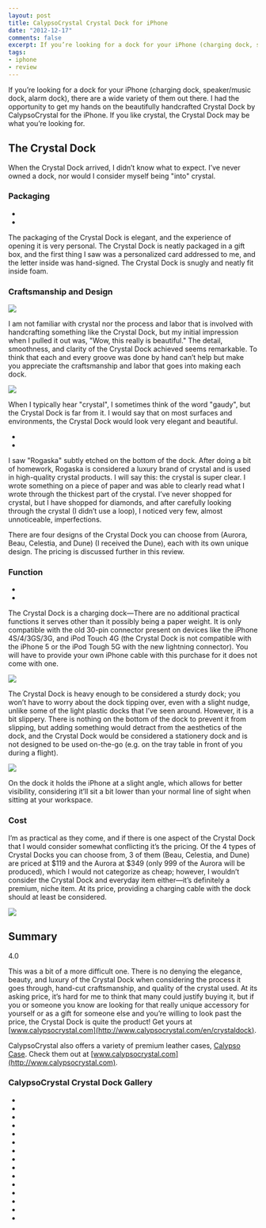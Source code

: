 ```yaml
---
layout: post
title: CalypsoCrystal Crystal Dock for iPhone
date: "2012-12-17"
comments: false
excerpt: If you’re looking for a dock for your iPhone (charging dock, speaker/music dock, alarm dock), there are a wide variety of them out there. I had the opportunity to get my hands on the beautifully handcrafted Crystal Dock by CalypsoCrystal for the iPhone. If you like crystal, the Crystal Dock may be what you’re looking for.
tags:
- iphone
- review
---
```


If you’re looking for a dock for your iPhone (charging dock, speaker/music dock, alarm dock), there are a wide variety of them out there. I had the opportunity to get my hands on the beautifully handcrafted Crystal Dock by CalypsoCrystal for the iPhone. If you like crystal, the Crystal Dock may be what you’re looking for.

## The Crystal Dock

When the Crystal Dock arrived, I didn’t know what to expect. I’ve never owned a dock, nor would I consider myself being "into" crystal.

### Packaging

<div class="rslides-container">
  <ul class="rslides navigation">
    <li><img src="https://farm9.staticflickr.com/8479/8281817213_0747ed0bf5_c.jpg" alt="" /></li>
    <li><img src="https://farm9.staticflickr.com/8495/8282873902_b92e70d366_c.jpg" alt="" /></li>
  </ul>
</div>

The packaging of the Crystal Dock is elegant, and the experience of opening it is very personal. The Crystal Dock is neatly packaged in a gift box, and the first thing I saw was a personalized card addressed to me, and the letter inside was hand-signed. The Crystal Dock is snugly and neatly fit inside foam.

### Craftsmanship and Design

![](https://farm9.staticflickr.com/8215/8282872866_9912bc49f5_c.jpg)

I am not familiar with crystal nor the process and labor that is involved with handcrafting something like the Crystal Dock, but my initial impression when I pulled it out was, "Wow, this really is beautiful." The detail, smoothness, and clarity of the Crystal Dock achieved seems remarkable. To think that each and every groove was done by hand can’t help but make you appreciate the craftsmanship and labor that goes into making each dock.

![](https://farm9.staticflickr.com/8065/8281815217_500d14946c_c.jpg)

When I typically hear "crystal", I sometimes think of the word "gaudy", but the Crystal Dock is far from it. I would say that on most surfaces and environments, the Crystal Dock would look very elegant and beautiful.

<div class="rslides-container">
  <ul class="rslides navigation">
    <li><img src="https://farm9.staticflickr.com/8077/8281814121_efb5734a9c_c.jpg" alt="" /></li>
    <li><img src="https://farm9.staticflickr.com/8500/8282870528_0b5911b18c_c.jpg" alt="" /></li>
  </ul>
</div>

I saw "Rogaska" subtly etched on the bottom of the dock. After doing a bit of homework, Rogaska is considered a luxury brand of crystal and is used in high-quality crystal products. I will say this: the crystal is super clear. I wrote something on a piece of paper and was able to clearly read what I wrote through the thickest part of the crystal. I’ve never shopped for crystal, but I have shopped for diamonds, and after carefully looking through the crystal (I didn’t use a loop), I noticed very few, almost unnoticeable, imperfections.

There are four designs of the Crystal Dock you can choose from (Aurora, Beau, Celestia, and Dune) (I received the Dune), each with its own unique design. The pricing is discussed further in this review.

### Function

<div class="rslides-container">
  <ul class="rslides navigation">
    <li><img src="https://farm9.staticflickr.com/8497/8282872464_9fd843cbdf_c.jpg" alt="" /></li>
    <li><img src="https://farm9.staticflickr.com/8483/8282871516_a31ce07aea_c.jpg" alt="" /></li>
  </ul>
</div>

The Crystal Dock is a charging dock—There are no additional practical functions it serves other than it possibly being a paper weight. It is only compatible with the old 30-pin connector present on devices like the iPhone 4S/4/3GS/3G, and iPod Touch 4G (the Crystal Dock is not compatible with the iPhone 5 or the iPod Tough 5G with the new lightning connector). You will have to provide your own iPhone cable with this purchase for it does not come with one.

![](https://farm9.staticflickr.com/8361/8282869636_fd3129c9d4_c.jpg)

The Crystal Dock is heavy enough to be considered a sturdy dock; you won’t have to worry about the dock tipping over, even with a slight nudge, unlike some of the light plastic docks that I’ve seen around. However, it is a bit slippery. There is nothing on the bottom of the dock to prevent it from slipping, but adding something would detract from the aesthetics of the dock, and the Crystal Dock would be considered a stationery dock and is not designed to be used on-the-go (e.g. on the tray table in front of you during a flight).

![](https://farm9.staticflickr.com/8485/8282868956_29f8454f1a_c.jpg)

On the dock it holds the iPhone at a slight angle, which allows for better visibility, considering it’ll sit a bit lower than your normal line of sight when sitting at your workspace.

### Cost

I’m as practical as they come, and if there is one aspect of the Crystal Dock that I would consider somewhat conflicting it’s the pricing. Of the 4 types of Crystal Docks you can choose from, 3 of them (Beau, Celestia, and Dune) are priced at $119 and the Aurora at $349 (only 999 of the Aurora will be produced), which I would not categorize as cheap; however, I wouldn’t consider the Crystal Dock and everyday item either—it’s definitely a premium, niche item. At its price, providing a charging cable with the dock should at least be considered.

![](https://farm9.staticflickr.com/8063/8282108867_47caf92399_c.jpg)

## Summary

<div class="rating">
<div class="rating-bar rating-40">
<div class="rating-value">4.0</div>
</div>
</div>

This was a bit of a more difficult one. There is no denying the elegance, beauty, and luxury of the Crystal Dock when considering the process it goes through, hand-cut craftsmanship, and quality of the crystal used. At its asking price, it’s hard for me to think that many could justify buying it, but if you or someone you know are looking for that really unique accessory for yourself or as a gift for someone else and you’re willing to look past the price, the Crystal Dock is quite the product! Get yours at [www.calypsocrystal.com](http://www.calypsocrystal.com/en/crystaldock).

CalypsoCrystal also offers a variety of premium leather cases, [Calypso Case](http://www.calypsocrystal.com/en/calypsocase). Check them out at [www.calypsocrystal.com](http://www.calypsocrystal.com).

### CalypsoCrystal Crystal Dock Gallery

<div class="rslides-container gallery">
  <ul class="rslides navigation">
    <li><img src="https://farm9.staticflickr.com/8479/8281817213_0747ed0bf5_c.jpg" alt="" /></li>
    <li><img src="https://farm9.staticflickr.com/8495/8282873902_b92e70d366_c.jpg" alt="" /></li>
    <li><img src="https://farm9.staticflickr.com/8339/8281816549_159a852f44_c.jpg" alt="" /></li>
    <li><img src="https://farm9.staticflickr.com/8215/8282872866_9912bc49f5_c.jpg" alt="" /></li>
    <li><img src="https://farm9.staticflickr.com/8351/8282870828_2a366a8fe5_c.jpg" alt="" /></li>
    <li><img src="https://farm9.staticflickr.com/8497/8282872464_9fd843cbdf_c.jpg" alt="" /></li>
    <li><img src="https://farm9.staticflickr.com/8483/8282871516_a31ce07aea_c.jpg" alt="" /></li>
    <li><img src="https://farm9.staticflickr.com/8077/8281814121_efb5734a9c_c.jpg" alt="" /></li>
    <li><img src="https://farm9.staticflickr.com/8500/8282870528_0b5911b18c_c.jpg" alt="" /></li>
    <li><img src="https://farm9.staticflickr.com/8361/8282869636_fd3129c9d4_c.jpg" alt="" /></li>
    <li><img src="https://farm9.staticflickr.com/8076/8282869986_cf1879686b_c.jpg" alt="" /></li>
    <li><img src="https://farm9.staticflickr.com/8487/8282869182_b4bda3329c_c.jpg" alt="" /></li>
    <li><img src="https://farm9.staticflickr.com/8485/8282868956_29f8454f1a_c.jpg" alt="" /></li>
    <li><img src="https://farm9.staticflickr.com/8066/8281813269_4ff6db1274_c.jpg" alt="" /></li>
    <li><img src="https://farm9.staticflickr.com/8501/8281811519_344d977ecf_c.jpg" alt="" /></li>
  </ul>
</div>
